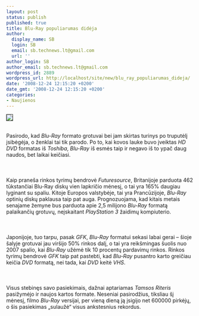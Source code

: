 ```yaml
---
layout: post
status: publish
published: true
title: Blu-Ray populiarumas didėja
author:
  display_name: SB
  login: SB
  email: sb.technews.lt@gmail.com
  url: ''
author_login: SB
author_email: sb.technews.lt@gmail.com
wordpress_id: 2889
wordpress_url: http://localhost/site/new/blu_ray_populiarumas_dideja/
date: '2008-12-24 12:15:20 +0200'
date_gmt: '2008-12-24 12:15:20 +0200'
categories:
- Naujienos
---
```

<div class="imgright"><img src="http://tbn2.google.com/images?q=tbn:Jzk-pOi68FoAfM:http://www.milwaukeevideoediting.com/images/Blu-ray%2520disc.jpg" border="1"></div>
<p><br>Pasirodo, kad <i>Blu-Ray</i> formato grotuvai bei jam skirtas turinys po truputėlį įsibėgėja, o ženklai tai tik parodo. Po to, kai kovos lauke buvo įveiktas <i>HD DVD</i> formatas iš <i>Toshiba</i>, <i>Blu-Ray</i> iš esmės taip ir negavo iš to ypač daug naudos, bet laikai keičiasi.<br />
<br><br />
<br>Kaip praneša rinkos tyrimų bendrovė <i>Futuresource</i>, Britanijoje parduota 462 tūkstančiai Blu-Ray diskų vien lapkričio mėnesį, o tai yra 165% daugiau lyginant su spaliu. Kitoje Europos valstybėje, tai yra Prancūzijoje, <i>Blu-Ray</i> optinių diskų paklausa taip pat auga. Prognozuojama, kad kitais metais senajame žemyne bus parduota apie 2,5 milijono <i>Blu-Ray</i> formatą palaikančių grotuvų, neįskaitant <i>PlayStation 3</i> žaidimų kompiuterio.<br />
<br><br />
<br>Japonijoje, tuo tarpu, pasak <i>GFK</i>, <i>Blu-Ray</i> formatui sekasi labai gerai – šioje šalyje grotuvai jau viršijo 50% rinkos dalį, o tai yra reikšmingas šuolis nuo 2007 spalio, kai <i>Blu-Ray</i> užėmė tik 10 procentų pardavimų rinkos. Rinkos tyrimų bendrovė <i>GFK</i> taip pat pastebti, kad <i>Blu-Ray</i> pusantro karto greičiau keičia <i>DVD</i> formatą, nei tada, kai <i>DVD</i> keitė <i>VHS</i>.<br />
<br><br />
<br>Visus stebinęs savo pasiekimais, dažnai aptariamas <i>Tamsos Riteris</i> pasižymėjo ir naujos kartos formate. Neseniai pasirodžius, tiksliau šį mėnesį, filmo <i>Blu-Ray</i> versijai, per vieną dieną ją įsigijo net 600000 pirkėjų, o šis pasiekimas „sulaužė“ visus ankstesnius rekordus.<br />
<br><br />
<br><br />
<br></p>
